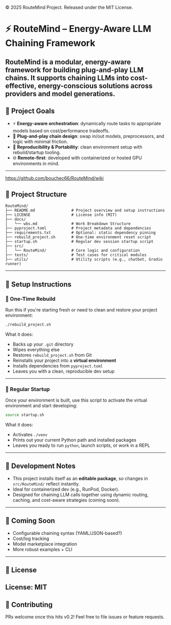 © 2025 RouteMind Project. Released under the MIT License.

# ⚡ RouteMind – Energy-Aware LLM Chaining Framework


RouteMind is a modular, energy-aware framework for building plug-and-play LLM chains. It supports chaining LLMs into cost-effective, energy-conscious solutions across providers and model generations.
---

## 🚀 Project Goals

- ⚡ **Energy-aware orchestration**: dynamically route tasks to appropriate models based on cost/performance tradeoffs.
- 🧱 **Plug-and-play chain design**: swap in/out models, preprocessors, and logic with minimal friction.
- 🔄 **Reproducibility & Portability**: clean environment setup with rebuild/startup tooling.
- 🌐 **Remote-first**: developed with containerized or hosted GPU environments in mind.

---

https://github.com/bouchec66/RouteMind/wiki

## 📁 Project Structure

```
RouteMind/
├── README.md                # Project overview and setup instructions
├── LICENSE                  # License info (MIT)
├── docs/
│   └── wbs.md               # Work Breakdown Structure
├── pyproject.toml           # Project metadata and dependencies
├── requirements.txt         # Optional: static dependency pinning
├── rebuild_project.sh       # One-time environment reset script
├── startup.sh               # Regular dev session startup script
├── src/
│   └── RouteMind/           # Core logic and configuration
├── tests/                   # Test cases for critical modules
├── utils/                   # Utility scripts (e.g., chatbot, Gradio runner)
```

---

## 🧰 Setup Instructions

### 🔄 One-Time Rebuild

Run this if you're starting fresh or need to clean and restore your project environment:

```bash
./rebuild_project.sh
```

What it does:

- Backs up your `.git` directory
- Wipes everything else
- Restores `rebuild_project.sh` from Git
- Reinstalls your project into a **virtual environment**
- Installs dependencies from `pyproject.toml`
- Leaves you with a clean, reproducible dev setup

---

### 🔁 Regular Startup

Once your environment is built, use this script to activate the virtual environment and start developing:

```bash
source startup.sh
```

What it does:

- Activates `./venv`
- Prints out your current Python path and installed packages
- Leaves you ready to run `python`, launch scripts, or work in a REPL

---

## 🧪 Development Notes

- This project installs itself as an **editable package**, so changes in `src/RouteMind/` reflect instantly.
- Ideal for containerized dev (e.g., RunPod, Docker).
- Designed for chaining LLM calls together using dynamic routing, caching, and cost-aware strategies (coming soon).

---

## 📌 Coming Soon

- Configurable chaining syntax (YAML/JSON-based?)
- Cost/log tracking
- Model marketplace integration
- More robust examples + CLI

---

## 📄 License

License: MIT
---

## 🤝 Contributing

PRs welcome once this hits v0.2! Feel free to file issues or feature requests.

